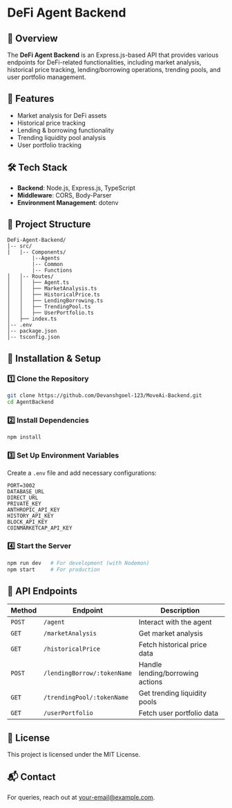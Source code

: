 # DeFi Agent Backend

## 📌 Overview
The **DeFi Agent Backend** is an Express.js-based API that provides various endpoints for DeFi-related functionalities, including market analysis, historical price tracking, lending/borrowing operations, trending pools, and user portfolio management.

## 🚀 Features
- Market analysis for DeFi assets
- Historical price tracking
- Lending & borrowing functionality
- Trending liquidity pool analysis
- User portfolio tracking

## 🛠️ Tech Stack
- **Backend**: Node.js, Express.js, TypeScript
- **Middleware**: CORS, Body-Parser
- **Environment Management**: dotenv

## 📂 Project Structure
```
DeFi-Agent-Backend/
│-- src/
|   |-- Components/
        |--Agents
        |-- Common
        |-- Functions
│   │-- Routes/
│   │   ├── Agent.ts
│   │   ├── MarketAnalysis.ts
│   │   ├── HistoricalPrice.ts
│   │   ├── LendingBorrowing.ts
│   │   ├── TrendingPool.ts
│   │   ├── UserPortfolio.ts
│   ├── index.ts
│-- .env
│-- package.json
│-- tsconfig.json
```

## 📌 Installation & Setup

### 1️⃣ Clone the Repository
```sh
git clone https://github.com/Devanshgoel-123/MoveAi-Backend.git
cd AgentBackend
```

### 2️⃣ Install Dependencies
```sh
npm install
```

### 3️⃣ Set Up Environment Variables
Create a `.env` file and add necessary configurations:
```
PORT=3002
DATABASE_URL
DIRECT_URL
PRIVATE_KEY
ANTHROPIC_API_KEY
HISTORY_API_KEY
BLOCK_API_KEY
COINMARKETCAP_API_KEY
```

### 4️⃣ Start the Server
```sh
npm run dev   # For development (with Nodemon)
npm start     # For production
```

## 📌 API Endpoints

| Method | Endpoint                    | Description                     |
|--------|-----------------------------|---------------------------------|
| `POST` | `/agent`                    | Interact with the agent         |
| `GET` | `/marketAnalysis`           | Get market analysis             |
| `GET` | `/historicalPrice`          | Fetch historical price data     |
| `POST` | `/lendingBorrow/:tokenName` | Handle lending/borrowing actions|
| `GET` | `/trendingPool/:tokenName`  | Get trending liquidity pools    |
| `GET` | `/userPortfolio`            | Fetch user portfolio data       |


## 📜 License
This project is licensed under the MIT License.

## 📬 Contact
For queries, reach out at [your-email@example.com](devanshgoel112233@gmail.com).


